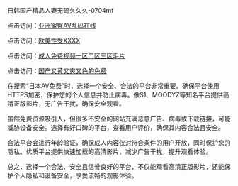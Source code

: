 
日韩国产精品人妻无码久久久-0704mf

点击访问：<a href="https://tfda.pages.dev/">亚洲蜜臀AV乱码在线</a>

点击访问：<a href="https://bsdf-5f5.pages.dev/">欧美性受XXXX</a>

点击访问：<a href="https://cfad.pages.dev/">成人免费视频一区二区三区毛片</a>

点击访问：<a href="https://gfd-5xg.pages.dev/">国产又黄又爽又色的免费</a>


在搜索“日本AV免费”时，选择一个安全、合法的平台非常重要。确保平台使用HTTPS加密，保护您的个人信息并防止病毒。像S1、MOODYZ等知名平台提供高清正版影片，无广告干扰，确保安全观看。

虽然免费资源吸引人，但很多不安全的网站充满恶意广告、病毒或下载链接，可能威胁设备安全。选择有好口碑的平台，查看用户评价，确保其内容合法且安全。

合法平台会进行年龄验证，确保成人内容仅对符合条件的用户开放，同时保护您的隐私。优质平台提供快速加载的高清影片，减少广告干扰，提升观看体验。

总之，选择一个合法、安全且信誉良好的平台，不仅能观看高清正版影片，还能保护个人隐私和设备安全，享受流畅的观影体验。

<span style="display:none;">[Canonical link](）</span>
